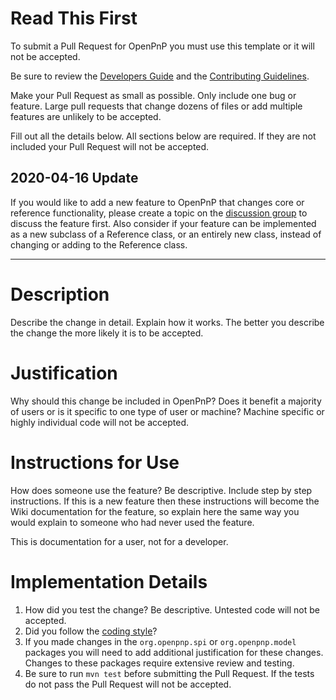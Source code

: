 # Read This First

To submit a Pull Request for OpenPnP you must use this template or it will not be accepted. 

Be sure to review the [Developers Guide](https://github.com/openpnp/openpnp/wiki/Developers-Guide)
and the [Contributing Guidelines](https://github.com/openpnp/openpnp/blob/develop/CONTRIBUTING.md).

Make your Pull Request as small as possible. Only include one bug or feature.
Large pull requests that change dozens of files or add multiple features are unlikely to be accepted.

Fill out all the details below. All sections below are required. If they are not included your Pull Request
will not be accepted.

## 2020-04-16 Update

If you would like to add a new feature to OpenPnP that changes core or reference functionality,
please create a topic on the [discussion group](http://groups.google.com/group/openpnp) to discuss
the feature first. Also consider if your feature can be implemented as a new subclass of
a Reference class, or an entirely new class, instead of changing or adding to the Reference
class.

-----------------------------------------------------------------------

# Description
Describe the change in detail. Explain how it works. The better you describe the change the more likely it is to be accepted.

# Justification
Why should this change be included in OpenPnP? Does it benefit a majority of users or is it specific to one type of user or machine? Machine specific or highly individual code will not be accepted.

# Instructions for Use
How does someone use the feature? Be descriptive. Include step by step instructions. If this is a new feature then these instructions will become the Wiki documentation for the feature, so explain here the same way you would explain to someone who had never used the feature.

This is documentation for a user, not for a developer.

# Implementation Details
1. How did you test the change? Be descriptive. Untested code will not be accepted.
2. Did you follow the [coding style](https://github.com/openpnp/openpnp/wiki/Developers-Guide#coding-style)?
3. If you made changes in the `org.openpnp.spi` or `org.openpnp.model` packages you will need to add additional justification for these changes. Changes to these packages require extensive review and testing.
4. Be sure to run `mvn test` before submitting the Pull Request. If the tests do not pass the Pull Request will not be accepted.
